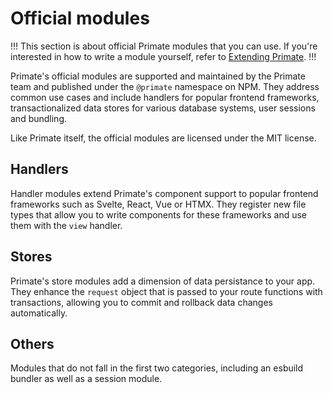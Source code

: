 # Official modules

!!!
This section is about official Primate modules that you can use. If you're
interested in how to write a module yourself, refer to
[Extending Primate](/guide/extending-primate).
!!!

Primate's official modules are supported and maintained by the Primate team and
published under the `@primate` namespace on NPM. They address common use cases
and include handlers for popular frontend frameworks, transactionalized data
stores for various database systems, user sessions and bundling.

Like Primate itself, the official modules are licensed under the MIT license.

## Handlers

Handler modules extend Primate's component support to popular frontend
frameworks such as Svelte, React, Vue or HTMX. They register new file types
that allow you to write components for these frameworks and use them with the
`view` handler.

## Stores
 
Primate's store modules add a dimension of data persistance to your app. They
enhance the `request` object that is passed to your route functions with
transactions, allowing you to commit and rollback data changes automatically.

## Others

Modules that do not fall in the first two categories, including an esbuild
bundler as well as a session module.
